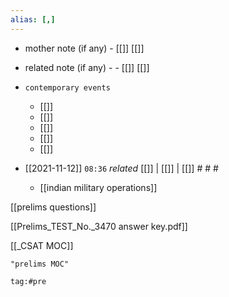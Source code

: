 ```yaml
---
alias: [,]
---
```

- mother note (if any)
		- [[]] [[]]
- related note (if any) -
		- [[]] [[]]
- `contemporary events`
	- [[]]
	- [[]]
	- [[]]
	- [[]]
	- [[]]

- [[2021-11-12]]  `08:36` _related_ [[]] | [[]] | [[]] # # #
	- [[indian military operations]]

[[prelims questions]]

[[Prelims_TEST_No._3470 answer key.pdf]]

[[_CSAT  MOC]]


```query
"prelims MOC"
```

```query 2021-09-30 15:53
tag:#pre 
```
